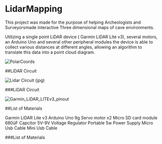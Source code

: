 # LidarMapping

This project was made for the purpose of helping Archeologists and Surveyorsmade interactive Three dimensional maps of cave environments.

Utilizing a single point LiDAR device ( Garmin LiDAR Lite v3), several motors, an Arduino Uno and several other peripheral modules the device is able to collect various distances at different angles, allowing an algorithm to translate this data into a point cloud diagram. 


![PolarCoords](https://user-images.githubusercontent.com/38121669/55673593-bd714d00-585e-11e9-8201-0d6d7f443690.png)

##LiDAR Circuit


![Lidar Circuit (jpg)](https://user-images.githubusercontent.com/38121669/55673553-3f14ab00-585e-11e9-8c78-52c593087a20.jpg)


###LiDAR Circuit

![Garmin_LiDAR_LITEv3_pinout](https://user-images.githubusercontent.com/38121669/55688311-e90e3900-592b-11e9-8396-0afb81b35c07.png)





##List of Materials

Garmin LiDAR Lite v3
Arduino Uno 
9g Servo motor x2
Micro SD card module
680ūF Capcitor
5V-9V Voltage Regulator
Portable 5w Power Supply
Micro Usb Cable
Mini Usb Cable

###List of Materials
